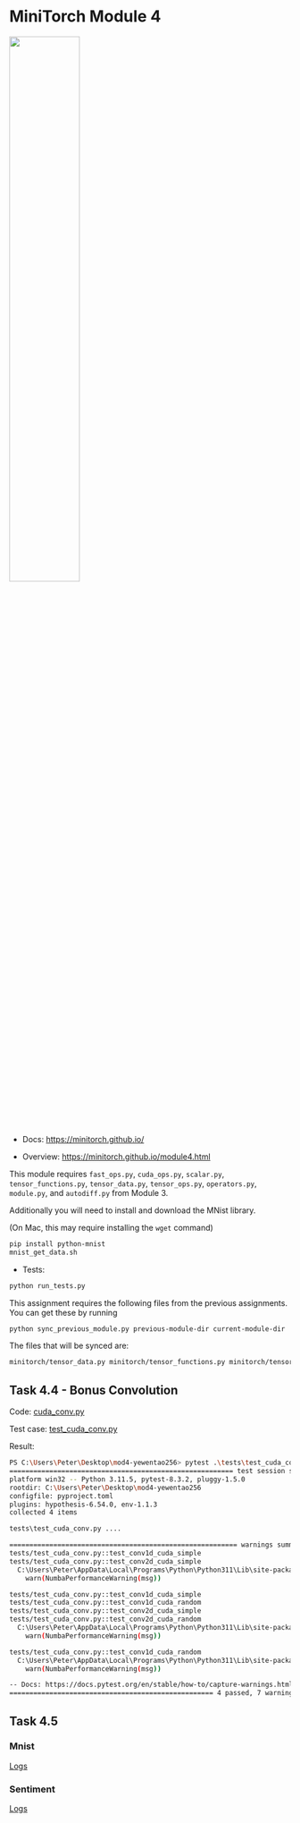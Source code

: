 # MiniTorch Module 4

<img src="https://minitorch.github.io/minitorch.svg" width="50%">

* Docs: https://minitorch.github.io/

* Overview: https://minitorch.github.io/module4.html

This module requires `fast_ops.py`, `cuda_ops.py`, `scalar.py`, `tensor_functions.py`, `tensor_data.py`, `tensor_ops.py`, `operators.py`, `module.py`, and `autodiff.py` from Module 3.

Additionally you will need to install and download the MNist library.

(On Mac, this may require installing the `wget` command)

```bash
pip install python-mnist
mnist_get_data.sh
```

* Tests:

```bash
python run_tests.py
```

This assignment requires the following files from the previous assignments. You can get these by running

```bash
python sync_previous_module.py previous-module-dir current-module-dir
```

The files that will be synced are:

```bash
minitorch/tensor_data.py minitorch/tensor_functions.py minitorch/tensor_ops.py minitorch/operators.py minitorch/scalar.py minitorch/scalar_functions.py minitorch/module.py minitorch/autodiff.py minitorch/module.py project/run_manual.py project/run_scalar.py project/run_tensor.py minitorch/operators.py minitorch/module.py minitorch/autodiff.py minitorch/tensor.py minitorch/datasets.py minitorch/testing.py minitorch/optim.py minitorch/tensor_ops.py minitorch/fast_ops.py minitorch/cuda_ops.py project/parallel_check.py tests/test_tensor_general.py
```

## Task 4.4 - Bonus Convolution

Code: [cuda_conv.py](minitorch/cuda_conv.py)

Test case: [test_cuda_conv.py](tests/test_cuda_conv.py)

Result:

```bash
PS C:\Users\Peter\Desktop\mod4-yewentao256> pytest .\tests\test_cuda_conv.py
======================================================== test session starts ========================================================
platform win32 -- Python 3.11.5, pytest-8.3.2, pluggy-1.5.0
rootdir: C:\Users\Peter\Desktop\mod4-yewentao256
configfile: pyproject.toml
plugins: hypothesis-6.54.0, env-1.1.3
collected 4 items

tests\test_cuda_conv.py ....                                                                                                   [100%]

========================================================= warnings summary ==========================================================
tests/test_cuda_conv.py::test_conv1d_cuda_simple
tests/test_cuda_conv.py::test_conv2d_cuda_simple
  C:\Users\Peter\AppData\Local\Programs\Python\Python311\Lib\site-packages\numba\cuda\dispatcher.py:536: NumbaPerformanceWarning: Grid size 1 will likely result in GPU under-utilization due to low occupancy.
    warn(NumbaPerformanceWarning(msg))

tests/test_cuda_conv.py::test_conv1d_cuda_simple
tests/test_cuda_conv.py::test_conv1d_cuda_random
tests/test_cuda_conv.py::test_conv2d_cuda_simple
tests/test_cuda_conv.py::test_conv2d_cuda_random
  C:\Users\Peter\AppData\Local\Programs\Python\Python311\Lib\site-packages\numba\cuda\cudadrv\devicearray.py:888: NumbaPerformanceWarning: Host array used in CUDA kernel will incur copy overhead to/from device.
    warn(NumbaPerformanceWarning(msg))

tests/test_cuda_conv.py::test_conv1d_cuda_random
  C:\Users\Peter\AppData\Local\Programs\Python\Python311\Lib\site-packages\numba\cuda\dispatcher.py:536: NumbaPerformanceWarning: Grid size 4 will likely result in GPU under-utilization due to low occupancy.
    warn(NumbaPerformanceWarning(msg))

-- Docs: https://docs.pytest.org/en/stable/how-to/capture-warnings.html
=================================================== 4 passed, 7 warnings in 5.56s ===================================================
```

## Task 4.5

### Mnist

[Logs](mnist.txt)

### Sentiment

[Logs](sentiment.txt)
